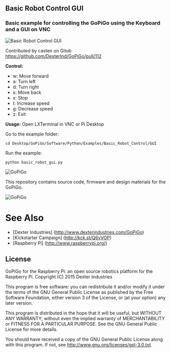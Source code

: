 ## Basic Robot Control GUI
### Basic example for controlling the GoPiGo using the Keyboard and a GUI on VNC

![Basic Robot Control GUI](https://raw.githubusercontent.com/karan259/GoPiGo-1/master/Software/Python/Examples/Basic_Robot_Control_GUI/Basic_Raspberry_Pi_Robot_Control_GUI.jpg "GoPiGo Rasberry Pi Robot Controlled with a GUI")

Contributed by casten on Gitub https://github.com/DexterInd/GoPiGo/pull/112

**Control:**

- w:	Move forward
- a:	Turn left
- d:	Turn right
- s:	Move back
- x:	Stop
- t:	Increase speed
- g:	Decrease speed
- z: 	Exit

**Usage:**
Open LXTerminal in VNC or Pi Desktop

Go to the example folder:

`cd Desktop/GoPiGo/Software/Python/Examples/Basic_Robot_Control/GUI`

Run the example:

`python basic_robot_gui.py`

![ GoPiGo ](https://raw.githubusercontent.com/DexterInd/GoPiGo/master/GoPiGo_Chassis-300.jpg)

This repository contains source code, firmware and design materials for the GoPiGo.

![ GoPiGo ](https://raw.githubusercontent.com/DexterInd/GoPiGo/master/GoPiGo_Front_Facing_Camera300.jpg)

# See Also

- [Dexter Industries] (http://www.dexterindustries.com/GoPiGo)
- [Kickstarter Campaign] (http://kck.st/Q6vVOP)
- [Raspberry Pi] (http://www.raspberrypi.org/)


## License
GoPiGo for the Raspberry Pi: an open source robotics platform for the Raspberry Pi.
Copyright (C) 2015  Dexter Industries

This program is free software: you can redistribute it and/or modify
it under the terms of the GNU General Public License as published by
the Free Software Foundation, either version 3 of the License, or
(at your option) any later version.

This program is distributed in the hope that it will be useful,
but WITHOUT ANY WARRANTY; without even the implied warranty of
MERCHANTABILITY or FITNESS FOR A PARTICULAR PURPOSE.  See the
GNU General Public License for more details.

You should have received a copy of the GNU General Public License
along with this program.  If not, see <http://www.gnu.org/licenses/gpl-3.0.txt>.
